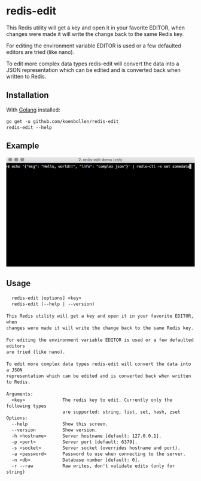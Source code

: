 redis-edit
==========

This Redis utility will get a key and open it in your favorite EDITOR, when
changes were made it will write the change back to the same Redis key.

For editing the environment variable EDITOR is used or a few defaulted editors
are tried (like nano).

To edit more complex data types redis-edit will convert the data into a JSON
representation which can be edited and is converted back when written to Redis.


Installation
------------
With [Golang](https://golang.org/) installed:
```
go get -u github.com/koenbollen/redis-edit
redis-edit --help
```

Example
-------
![Demo](.github/redis-edit-demo.gif)

Usage
-----
```
  redis-edit [options] <key>
  redis-edit (--help | --version)

This Redis utility will get a key and open it in your favorite EDITOR, when
changes were made it will write the change back to the same Redis key.

For editing the environment variable EDITOR is used or a few defaulted editors
are tried (like nano).

To edit more complex data types redis-edit will convert the data into a JSON
representation which can be edited and is converted back when written to Redis.

Arguments:
  <key>              The redis key to edit. Currently only the following types
                     are supported: string, list, set, hash, zset
Options:
  --help             Show this screen.
  --version          Show version.
  -h <hostname>      Server hostname [default: 127.0.0.1].
  -p <port>          Server port [default: 6379].
  -s <socket>        Server socket (overrides hostname and port).
  -a <password>      Password to use when connecting to the server.
  -n <db>            Database number [default: 0].
  -r --raw           Raw writes, don't validate edits (only for string)
```
